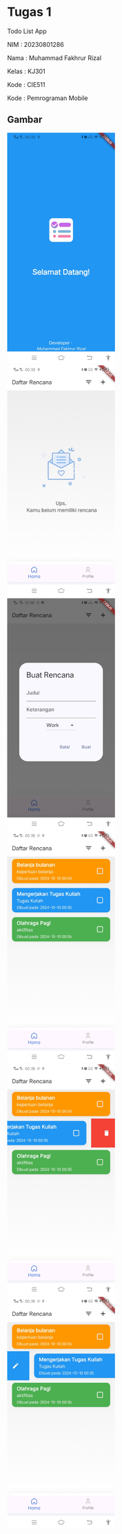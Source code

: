 # Tugas 1

Todo List App

<p>NIM  : 20230801286</p>
<p>Nama  : Muhammad Fakhrur Rizal</p>
<p>Kelas  : KJ301</p>
<p>Kode  : CIE511</p>
<p>Kode  : 	Pemrograman Mobile</p>

## Gambar

<img src="./assets/mentahan/1.jpg" alt="Tampilan Proyek" width="250"/>
</br>
<img src="./assets/mentahan/2.jpg" alt="Tampilan Proyek" width="250"/>
</br>
<img src="./assets/mentahan/3.jpg" alt="Tampilan Proyek" width="250"/>
</br>
<img src="./assets/mentahan/4.jpg" alt="Tampilan Proyek" width="250"/>
</br>
<img src="./assets/mentahan/5.jpg" alt="Tampilan Proyek" width="250"/>
</br>
<img src="./assets/mentahan/6.jpg" alt="Tampilan Proyek" width="250"/>
</br>

